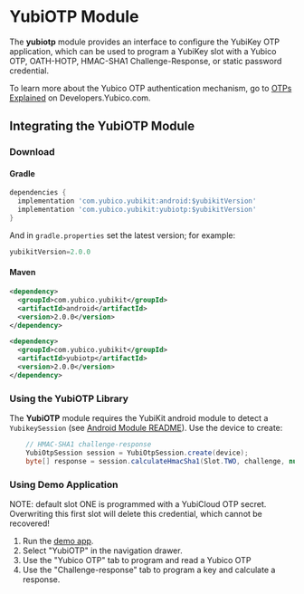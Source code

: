# YubiOTP Module
The **yubiotp** module provides an interface to configure the YubiKey OTP application,
which can be used to program a YubiKey slot with a Yubico OTP, OATH-HOTP,
HMAC-SHA1 Challenge-Response, or static password credential.

To learn more about the Yubico OTP authentication mechanism, go to [OTPs Explained](https://developers.yubico.com/OTP/OTPs_Explained.html) on Developers.Yubico.com.

## Integrating the YubiOTP Module <a name="integration_steps"></a>
### Download
#### Gradle

```gradle
dependencies {
  implementation 'com.yubico.yubikit:android:$yubikitVersion'
  implementation 'com.yubico.yubikit:yubiotp:$yubikitVersion'
}
```
And in `gradle.properties` set the latest version; for example:
```gradle
yubikitVersion=2.0.0
```
#### Maven
```xml
<dependency>
  <groupId>com.yubico.yubikit</groupId>
  <artifactId>android</artifactId>
  <version>2.0.0</version>
</dependency>

<dependency>
  <groupId>com.yubico.yubikit</groupId>
  <artifactId>yubiotp</artifactId>
  <version>2.0.0</version>
</dependency>
```
### Using the YubiOTP Library <a name="using_lib"></a>
The **YubiOTP** module requires the YubiKit android module to detect a
`YubikeySession` (see [Android Module README](../android/README.md)). Use the
device to create:

```java
    // HMAC-SHA1 challenge-response
    YubiOtpSession session = YubiOtpSession.create(device);
    byte[] response = session.calculateHmacSha1(Slot.TWO, challenge, null);
```

### Using Demo Application <a name="using_demo"></a>
NOTE: default slot ONE is programmed with a YubiCloud OTP secret. Overwriting
this first slot will delete this credential, which cannot be recovered!


1. Run the [demo app](../YubikitDemo).
2. Select "YubiOTP" in the navigation drawer.
3. Use the "Yubico OTP" tab to program and read a Yubico OTP
4. Use the "Challenge-response" tab to program a key and calculate a response.
